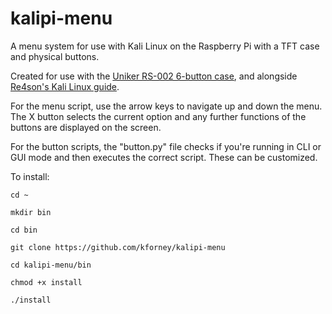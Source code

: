 # kalipi-menu
A menu system for use with Kali Linux on the Raspberry Pi with a TFT case and physical buttons.

Created for use with the [Uniker RS-002 6-button case](https://www.amazon.com/Uniker-Raspberry-Aluminum-Enclosure-Screen/dp/B014JFEU48/), and alongside [Re4son's Kali Linux guide](http://whitedome.com.au/re4son/sticky-fingers-kali-pi/).



For the menu script, use the arrow keys to navigate up and down the menu. The X button selects the current option and any further functions of the buttons are displayed on the screen.

For the button scripts, the "button.py" file checks if you're running in CLI or GUI mode and then executes the correct script. These can be customized. 




To install:

`cd ~`

`mkdir bin`

`cd bin`

`git clone https://github.com/kforney/kalipi-menu`

`cd kalipi-menu/bin`

`chmod +x install`

`./install`

